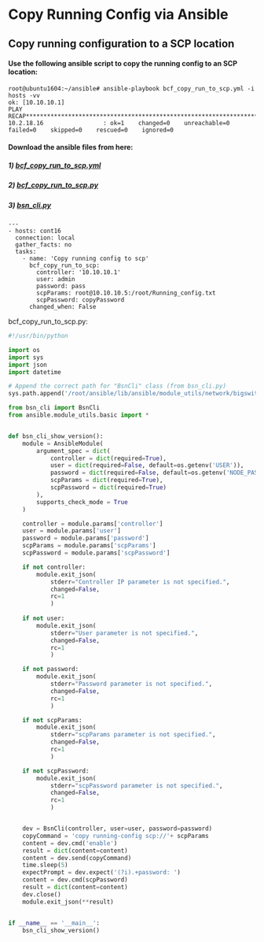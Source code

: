 # Copy Running Config via Ansible

## Copy running configuration to a SCP location

#### Use the following ansible script to copy the running config to an SCP location:
```
root@ubuntu1604:~/ansible# ansible-playbook bcf_copy_run_to_scp.yml -i hosts -vv
ok: [10.10.10.1]
PLAY RECAP*****************************************************************************************************************************************************************************
10.2.18.16                 : ok=1    changed=0    unreachable=0    failed=0    skipped=0    rescued=0    ignored=0
```


#### Download the ansible files from here:
##### 1) [bcf_copy_run_to_scp.yml](https://github.com/bigswitch/automation/blob/master/ansible/bcf_copy_run_to_scp.yml)
##### 2) [bcf_copy_run_to_scp.py](https://github.com/bigswitch/automation/blob/master/ansible/bcf_copy_run_to_scp.py)
##### 3) [bsn_cli.py](https://github.com/bigswitch/automation/blob/master/ansible/bsn_cli.py)

```ansible
---
- hosts: cont16
  connection: local
  gather_facts: no
  tasks:
    - name: 'Copy running config to scp'
      bcf_copy_run_to_scp:
        controller: '10.10.10.1'
        user: admin
        password: pass
        scpParams: root@10.10.10.5:/root/Running_config.txt
        scpPassword: copyPassword
      changed_when: False
```

bcf_copy_run_to_scp.py:
```python
#!/usr/bin/python

import os
import sys
import json
import datetime

# Append the correct path for "BsnCli" class (from bsn_cli.py)
sys.path.append('/root/ansible/lib/ansible/module_utils/network/bigswitch')

from bsn_cli import BsnCli
from ansible.module_utils.basic import *


def bsn_cli_show_version():
    module = AnsibleModule(
        argument_spec = dict(
            controller = dict(required=True),
            user = dict(required=False, default=os.getenv('USER')),
            password = dict(required=False, default=os.getenv('NODE_PASSWORD')),
            scpParams = dict(required=True),
            scpPassword = dict(required=True)
        ),
        supports_check_mode = True
    )

    controller = module.params['controller']
    user = module.params['user']
    password = module.params['password']
    scpParams = module.params['scpParams']
    scpPassword = module.params['scpPassword']

    if not controller:
        module.exit_json(
            stderr="Controller IP parameter is not specified.",
            changed=False,
            rc=1
            )
            
    if not user:
        module.exit_json(
            stderr="User parameter is not specified.",
            changed=False,
            rc=1
            )

    if not password:
        module.exit_json(
            stderr="Password parameter is not specified.",
            changed=False,
            rc=1
            )

    if not scpParams:
        module.exit_json(
            stderr="scpParams parameter is not specified.",
            changed=False,
            rc=1
            )

    if not scpPassword:
        module.exit_json(
            stderr="scpPassword parameter is not specified.",
            changed=False,
            rc=1
            )


    dev = BsnCli(controller, user=user, password=password)
    copyCommand = 'copy running-config scp://'+ scpParams
    content = dev.cmd('enable')
    result = dict(content=content)
    content = dev.send(copyCommand)
    time.sleep(5)
    expectPrompt = dev.expect('(?i).+password: ')
    content = dev.cmd(scpPassword)
    result = dict(content=content)
    dev.close()
    module.exit_json(**result)


if __name__ == '__main__':
    bsn_cli_show_version()
```







